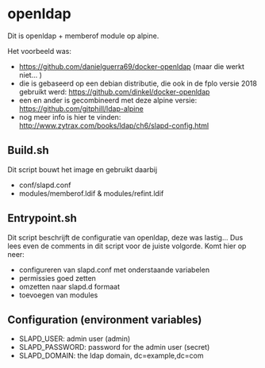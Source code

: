 openldap
========

Dit is openldap + memberof module op alpine.

Het voorbeeld was: 
- https://github.com/danielguerra69/docker-openldap (maar die werkt niet... )
- die is gebaseerd op een debian distributie, die ook in de fplo versie 2018 gebruikt werd: https://github.com/dinkel/docker-openldap
- een en ander is gecombineerd met deze alpine versie: https://github.com/gitphill/ldap-alpine
- nog meer info is hier te vinden: http://www.zytrax.com/books/ldap/ch6/slapd-config.html


Build.sh
--------

Dit script bouwt het image en gebruikt daarbij
- conf/slapd.conf
- modules/memberof.ldif & modules/refint.ldif


Entrypoint.sh
-------------

Dit script beschrijft de configuratie van openldap, deze was lastig... Dus lees even de comments in dit script voor de juiste volgorde. Komt hier op neer:
- configureren van slapd.conf met onderstaande variabelen
- permissies goed zetten
- omzetten naar slapd.d formaat
- toevoegen van modules


Configuration (environment variables)
-------------------------------------

- SLAPD_USER: admin user (admin)
- SLAPD_PASSWORD: password for the admin user (secret)
- SLAPD_DOMAIN: the ldap domain, dc=example,dc=com

